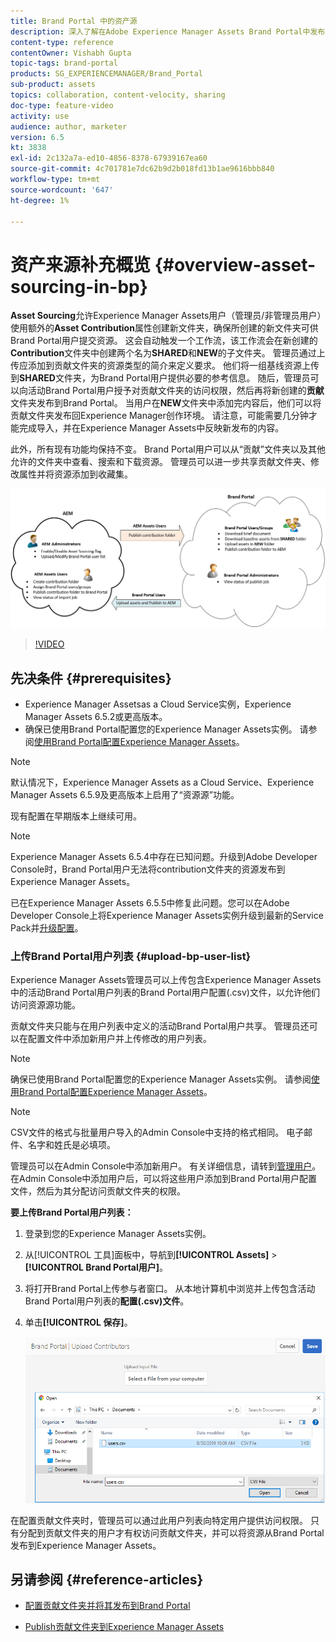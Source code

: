 ```yaml
---
title: Brand Portal 中的资产源
description: 深入了解在Adobe Experience Manager Assets Brand Portal中发布的资源获取功能。
content-type: reference
contentOwner: Vishabh Gupta
topic-tags: brand-portal
products: SG_EXPERIENCEMANAGER/Brand_Portal
sub-product: assets
topics: collaboration, content-velocity, sharing
doc-type: feature-video
activity: use
audience: author, marketer
version: 6.5
kt: 3838
exl-id: 2c132a7a-ed10-4856-8378-67939167ea60
source-git-commit: 4c701781e7dc62b9d2b018fd13b1ae9616bbb840
workflow-type: tm+mt
source-wordcount: '647'
ht-degree: 1%

---
```


# 资产来源补充概览 {#overview-asset-sourcing-in-bp}

**Asset Sourcing**&#x200B;允许Experience Manager Assets用户（管理员/非管理员用户）使用额外的&#x200B;**Asset Contribution**&#x200B;属性创建新文件夹，确保所创建的新文件夹可供Brand Portal用户提交资源。 这会自动触发一个工作流，该工作流会在新创建的&#x200B;**Contribution**&#x200B;文件夹中创建两个名为&#x200B;**SHARED**&#x200B;和&#x200B;**NEW**&#x200B;的子文件夹。 管理员通过上传应添加到贡献文件夹的资源类型的简介来定义要求。 他们将一组基线资源上传到&#x200B;**SHARED**&#x200B;文件夹，为Brand Portal用户提供必要的参考信息。 随后，管理员可以向活动Brand Portal用户授予对贡献文件夹的访问权限，然后再将新创建的&#x200B;**贡献**&#x200B;文件夹发布到Brand Portal。 当用户在&#x200B;**NEW**&#x200B;文件夹中添加完内容后，他们可以将贡献文件夹发布回Experience Manager创作环境。 请注意，可能需要几分钟才能完成导入，并在Experience Manager Assets中反映新发布的内容。

此外，所有现有功能均保持不变。 Brand Portal用户可以从“贡献”文件夹以及其他允许的文件夹中查看、搜索和下载资源。 管理员可以进一步共享贡献文件夹、修改属性并将资源添加到收藏集。

![Brand Portal资源源](assets/asset-sourcing.png)

>[!VIDEO](https://video.tv.adobe.com/v/29365/?quality=12)

## 先决条件 {#prerequisites}

* Experience Manager Assetsas a Cloud Service实例，Experience Manager Assets 6.5.2或更高版本。
* 确保已使用Brand Portal配置您的Experience Manager Assets实例。 请参阅[使用Brand Portal配置Experience Manager Assets](../using/configure-aem-assets-with-brand-portal.md)。

<!--
* Ensure that your Brand Portal tenant is configured with one AEM Assets author instance.
-->

>[!NOTE]
>
>默认情况下，Experience Manager Assets as a Cloud Service、Experience Manager Assets 6.5.9及更高版本上启用了“资源源”功能。
>
>现有配置在早期版本上继续可用。

>[!NOTE]
>
>Experience Manager Assets 6.5.4中存在已知问题。升级到Adobe Developer Console时，Brand Portal用户无法将contribution文件夹的资源发布到Experience Manager Assets。
>
>已在Experience Manager Assets 6.5.5中修复此问题。您可以在Adobe Developer Console上将Experience Manager Assets实例升级到最新的Service Pack并[升级配置](https://experienceleague.adobe.com/en/docs/experience-manager-65/content/assets/brandportal/configure-aem-assets-with-brand-portal#upgrade-integration-65)。

<!--

>For immediate fix on AEM 6.5.4, it is recommended to [download the hotfix](https://www.adobeaemcloud.com/content/marketplace/marketplaceProxy.html?packagePath=/content/companies/public/adobe/packages/cq650/hotfix/cq-6.5.0-hotfix-33041) and install on your author instance.
-->

<!--
## Configure Asset Sourcing {#configure-asset-sourcing}

**Asset Sourcing** is configured from within the AEM Assets author instance. The administrators can enable the Asset Sourcing feature flag configuration from the **AEM Web Console Configuration** and upload the active Brand Portal users list in **AEM Assets**.

>[!NOTE]
>
>Asset Sourcing is by default enabled on AEM Assets as a Cloud Service. The AEM administrator can directly upload the active Brand Portal users to allow them access to the Asset Sourcing feature.

>[!NOTE]
>
>Before you begin with the configuration, ensure that your AEM Assets instance is configured with Brand Portal. See, [Configure AEM Assets with Brand Portal](../using/configure-aem-assets-with-brand-portal.md). 

The following video demonstrates, how to configure Asset Sourcing on your AEM Assets author instance:

>[!VIDEO](https://video.tv.adobe.com/v/29771)
-->

<!--
### Enable Asset Sourcing {#enable-asset-sourcing}

AEM administrators can enable the Asset Sourcing feature flag from within the AEM Web Console Configuration (a.k.a Configuration Manager).

>[!NOTE]
>
>This step is not applicable for AEM Assets as a Cloud Service.


**To enable Asset Sourcing:**
1. Log in to your AEM Assets author instance and open Configuration Manager. 
Default URL: http:// localhost:4502/system/console/configMgr.
1. Search using the keyword **Asset Sourcing** to locate **[!UICONTROL Asset Sourcing Feature Flag Config]**.
1. Click **[!UICONTROL Asset Sourcing Feature Flag Config]** to open the configuration window.
1. Select the **[!UICONTROL feature.flag.active.status]** check box.
1. Click **[!UICONTROL Save]**.

![](assets/enable-asset-sourcing.png)
-->


### 上传Brand Portal用户列表 {#upload-bp-user-list}

Experience Manager Assets管理员可以上传包含Experience Manager Assets中的活动Brand Portal用户列表的Brand Portal用户配置(.csv)文件，以允许他们访问资源源功能。

贡献文件夹只能与在用户列表中定义的活动Brand Portal用户共享。 管理员还可以在配置文件中添加新用户并上传修改的用户列表。

>[!NOTE]
>
>确保已使用Brand Portal配置您的Experience Manager Assets实例。 请参阅[使用Brand Portal配置Experience Manager Assets](../using/configure-aem-assets-with-brand-portal.md)。

>[!NOTE]
>
>CSV文件的格式与批量用户导入的Admin Console中支持的格式相同。 电子邮件、名字和姓氏是必填项。

管理员可以在Admin Console中添加新用户。 有关详细信息，请转到[管理用户](brand-portal-adding-users.md)。 在Admin Console中添加用户后，可以将这些用户添加到Brand Portal用户配置文件，然后为其分配访问贡献文件夹的权限。

**要上传Brand Portal用户列表：**

1. 登录到您的Experience Manager Assets实例。
1. 从[!UICONTROL 工具]面板中，导航到&#x200B;**[!UICONTROL Assets]** > **[!UICONTROL Brand Portal用户]**。

1. 将打开Brand Portal上传参与者窗口。
从本地计算机中浏览并上传包含活动Brand Portal用户列表的**配置(.csv)文件**。
1. 单击&#x200B;**[!UICONTROL 保存]**。

   ![](assets/upload-user-list2.png)


在配置贡献文件夹时，管理员可以通过此用户列表向特定用户提供访问权限。 只有分配到贡献文件夹的用户才有权访问贡献文件夹，并可以将资源从Brand Portal发布到Experience Manager Assets。

## 另请参阅 {#reference-articles}

* [配置贡献文件夹并将其发布到Brand Portal](brand-portal-publish-contribution-folder-to-brand-portal.md)

* [Publish贡献文件夹到Experience Manager Assets](brand-portal-publish-contribution-folder-to-aem-assets.md)
